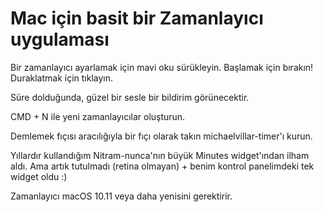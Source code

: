 # Mac için basit bir Zamanlayıcı uygulaması

Bir zamanlayıcı ayarlamak için mavi oku sürükleyin. Başlamak için bırakın! Duraklatmak için tıklayın.

Süre dolduğunda, güzel bir sesle bir bildirim görünecektir.

CMD + N ile yeni zamanlayıcılar oluşturun.

Demlemek fıçısı aracılığıyla bir fıçı olarak takın michaelvillar-timer'ı kurun.

Yıllardır kullandığım Nitram-nunca'nın büyük Minutes widget'ından ilham aldı. Ama artık tutulmadı (retina olmayan) + benim kontrol panelimdeki tek widget oldu :)

Zamanlayıcı macOS 10.11 veya daha yenisini gerektirir.
